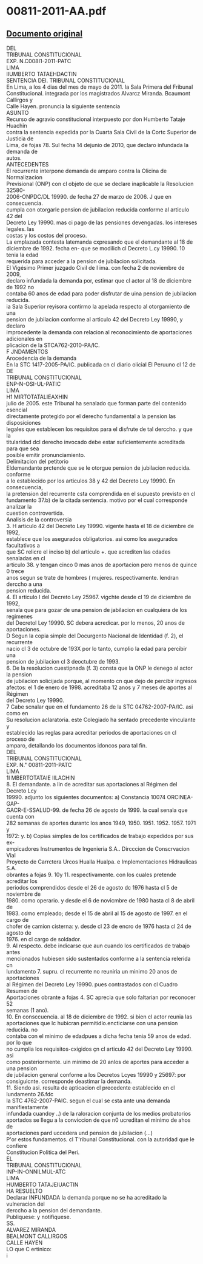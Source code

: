 
00811-2011-AA.pdf
=================
  
[Documento original](https://tc.gob.pe/jurisprudencia/2011/00811-2011-AA.pdf)  
---  
DEL  
TRIBUNAL CONSTITUCIONAL  
EXP. N.C008I1-2011-PATC  
LIMA  
IIUMBERTO TATAEHDACTIN  
SENTENCIA DEI. TRIBUNAL CONSTITUCIONAL  
En Lima, a los 4 dias del mes de mayo de 2011. la Sala Primera del Fribunal  
Constitucional. integrada por los magistrados Alvarcz Miranda. Bcaumont Callirgos y  
Calle Hayen. pronuncia la siguiente sentencia  
ASUNTO  
Recurso de agravio constitucional interpuesto por don Humberto Tataje Huachin  
contra la sentencia expedida por la Cuarta Sala Civil de la Cortc Superior de Justicia de  
Lima, de fojas 78. SuI fecha 14 dejunio de 2010, que declaro infundada la demanda de  
autos.  
ANTECEDENTES  
El recurrente interpone demanda de amparo contra la Olicina de Normalizacion  
Previsional (ONP) con cl objeto de que se declare inaplicable la Resolucion 32580-  
2006-ONPDC/DL 19990. de fecha 27 de marzo de 2006. J que en consecuencia.  
cumpla con otorgarle pension de jubilacion reducida conforme al articulo 42 del  
Decreto Ley 19990. mas ci pago de las pensiones devengadas. los intereses legales. las  
costas y los costos del proceso.  
La emplazada contesta latemanda cxpresando que el demandante al 18 de  
diciembre de 1992. fecha en- que se modilich cl Decreto L.cy 19990. 10 tenia la edad  
requerida para acceder a la pension de jubilacion solicitada.  
El Vigésimo Primer juzgado Civil de I ima. con fecha 2 de noviembre de 2009,  
declaro infundada la demanda por, estimar que cl actor al 18 de diciembre de 1992 no  
contaba 60 anos de edad para poder disfrutar de uina pension de jubilacion reducida.  
ia Sala Superior reyisora contirmo la apelada respecto al otorgamiento de una  
pension de jubilacion conforme al articulo 42 del Decreto Ley 19990, y declaro  
improcedente la demanda con relacion al reconocimiento de aportaciones adicionales en  
plicacion de la STCA762-2010-PA/IC.  
F JNDAMENTOS  
Arocedencia de la demanda  
En la STC 1417-2005-PA/IC. publicada cn cl diario olicial El Peruuno cl 12 de  
DE  
TRIBUNAL CONSTITUCIONAL  
ENP-N-OSI-UL-PATIC  
LIMA  
H1 MIRTOTATALIEAXHIN  
julio de 2005. este Tribunal ha senalado que forman parte del contenido esencial  
directamente protegido por el derecho fundamental a la pension las disposiciones  
legales que establecen los requisitos para el disfrute de tal derccho. y que la  
titularidad dcl derecho invocado debe estar suficientemente acreditada para que sea  
posible emitir pronunciamiento.  
Delimitacion del petitorio  
Eldemandante prctende que se le otorgue pension de jubilacion reducida. conforme  
a lo establecido por los articulos 38 y 42 del Decreto Ley 19990. En consecuencia,  
la pretension del recurrente csta comprendida en el supuesto previsto en cl  
fundamento 37.b) de la citada sentencia. motivo por el cual corresponde analizar la  
cuestion controvertida.  
Analisis de la controversia  
3. H articulo 42 del Decreto Ley 19990. vigente hasta el 18 de diciembre de 1992,  
establece que los asegurados obligatorios. asi como los asegurados facultativos a  
que SC relicre el inciso b) del articulo +. que acrediten las cdades senaladas en cl  
articulo 38. y tengan cinco 0 mas anos de aportacion pero menos de quince 0 trece  
anos segun se trate de hombres ( mujeres. respectivamente. lendran derccho a una  
pension reducida.  
4. El articulo I del Decreto Ley 25967. vigchte desde cl 19 de diciembre de 1992,  
senala que para gozar de una pension de jabilacion en cualquiera de los regimenes  
del Decretol Ley 19990. SC debera acredicar. por lo menos, 20 anos de aportaciones.  
D Segun la copia simple del Docurgento Nacional de Identidad (f. 2), el recurrente  
nacio cl 3 de octubre de 193X por lo tanto, cumplio la edad para percibir una  
pension de jubilacion cl 3 deoctubre de 1993.  
6. De la resolucion cuestipnada (f. 3) consta que la ONP le denego al actor la pension  
de jubilacion solicijada porque, al momento cn que dejo de percibir ingresos  
afectos: el 1 de enero de 1998. acreditaba 12 anos y 7 meses de aportes al Régimen  
del Decreto Ley 19990.  
7 Cabe scnalar que en el fundamento 26 de la STC 04762-2007-PA/IC. asi como en  
Su resolucion aclaratoria. este Colegiado ha sentado precedente vinculante y  
establecido las reglas para acreditar periodos de aportaciones cn cl proceso de  
amparo, detallando los documentos idoncos para tal fin.  
DEL  
TRIBUNAL CONSTITUCIONAL  
EXP. N." 00811-2011-PATC  
LIMA  
1l MBERTOTATAIE IILACHIN  
8. El demandante. a lin de acreditar sus aportaciones al Régimen del Decreto Lcy  
19990. adjunto los siguientes documentos: a) Constancia 10074 ORCINEA-GAP-  
GACR-E-SSALUD-99. de fecha 26 de agosto de 1999. la cual senala que cuenta con  
282 semanas de aportes durantc los anos 1949, 1950. 1951. 1952. 1957. 1971 y  
1972: y. b) Copias simples de los certificados de trabajo expedidos por sus ex-  
empicadores Instrumentos de Ingenieria S.A.. Dircccion de Conscrvacion Vial  
Proyecto de Carrctera Urcos Hualla Hualpa. e Implementaciones Hidraulicas S.A.  
obrantes a fojas 9. 10y 11. respectivamente. con los cuales pretende acreditar los  
periodos comprendidos desde el 26 de agosto dc 1976 hasta cl 5 de noviembre de  
1980. como operario. y desde el 6 de novicmbre de 1980 hasta cl 8 de abril de  
1983. como empleado; desde el 15 de abril al 15 de agosto de 1997. en el cargo de  
chofer de camion cisterna: y. desde cl 23 de encro de 1976 hasta cl 24 de agosto de  
1976. en cl cargo de soldador.  
9. Al respecto. debe indicarse que aun cuando los certificados de trabajo antes  
mencionados hubiesen sido sustentados conforme a la sentencia relerida cn  
lundamento 7. supru. cl recurrente no reuniria un minimo 20 anos de aportaciones  
al Régimen del Decreto Ley 19990. pues contrastados con cl Cuadro Resumen de  
Aportaciones obrante a fojas 4. SC aprecia que solo faltarian por reconocer 52  
semanas (1 ano).  
10. En consccuencia. al 18 de diciembre de 1992. si bien cl actor reunia las  
aportaciones que lc hubicran permitidlo.encticiarse con una pension reducida. no  
contaba con el minimo de edadpues a dicha fecha tenia 59 anos de edad. por lo que  
no cumplia los requisitos-cxigidos çn cl articulo 42 del Decreto Ley 19990. asi  
como posteriormente. uin minimo de 20 anlos de aportes para acceder a una pension  
de jubilacion general conforne a los Decretos Lcyes 19990 y 25697: por  
consiguicnte. corresponde deastimar la demanda.  
11. Siendo asi. resulta de apticacion cl precedente establecido en cl lundamento 26.fdc  
la STC 4762-2007-PAIC. segun el cual se csta ante una demanda manifiestamente  
infundada cuandoy ..) de la raloracion conjunta de los medios probatorios  
aportados se Ilegu a la conviccion de que n0 ucreditan el minimo de ahos de  
aportaciones pard uccedera und pension de jubilacion (...)  
P'or estos fundamentos. cl T'ribunal Constitucional. con la autoridad que le confiere  
Constitucion Politica del Peri.  
EL  
TRIBUNAL CONSTITUCIONAL  
INP-IN-ONNILMUL-ATC  
LIMA  
HUMBERTO TATAJEIUACTIN  
HA RESUELTO  
Declarar INFUNDADA la demanda porque no se ha acreditado la vulneracion del  
derccho a la pension del demandante.  
Publiquese: y notifiquese.  
SS.  
ALVAREZ MIRANDA  
BEALMONT CALLIRGOS  
CALLE HAYEN  
LO que C ertinico:  
i